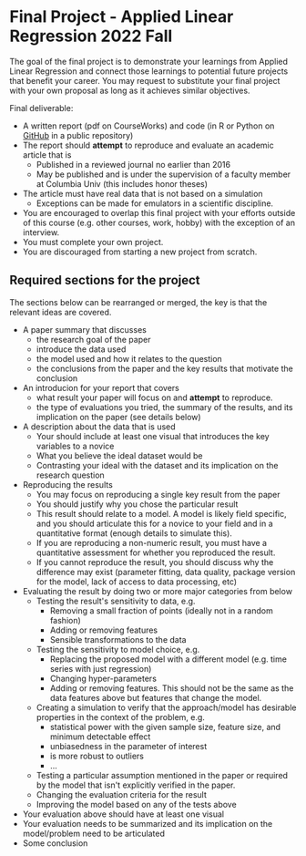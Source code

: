 # Final Project - Applied Linear Regression 2022 Fall

The goal of the final project is to demonstrate your learnings from Applied Linear Regression and
connect those learnings to potential future projects that benefit your career. You may request to
substitute your final project with your own proposal as long as it achieves similar objectives.

Final deliverable:

- A written report (pdf on CourseWorks) and code (in R or Python on [GitHub](https://github.com) in a public repository)
- The report should **attempt** to reproduce and evaluate an academic article that is
  - Published in a reviewed journal no earlier than 2016
  - May be published and is under the supervision of a faculty member at Columbia Univ (this includes honor theses)
- The article must have real data that is not based on a simulation
  - Exceptions can be made for emulators in a scientific discipline.
- You are encouraged to overlap this final project with your efforts outside of this course (e.g. other courses,
  work, hobby) with the exception of an interview.
- You must complete your own project.
- You are discouraged from starting a new project from scratch.


## Required sections for the project

The sections below can be rearranged or merged, the key is that the relevant ideas are
covered.

- A paper summary that discusses
  - the research goal of the paper
  - introduce the data used
  - the model used and how it relates to the question
  - the conclusions from the paper and the key results that motivate the conclusion
- An introducion for your report that covers
  - what result your paper will focus on and **attempt** to reproduce.   
  - the type of evaluations you tried, the summary of the results, and its implication on
    the paper (see details below)
- A description about the data that is used
  - Your should include at least one visual that introduces the key variables to a novice
  - What you believe the ideal dataset would be
  - Contrasting your ideal with the dataset and its implication on the research question
- Reproducing the results
  - You may focus on reproducing a single key result from the paper
  - You should justify why you chose the particular result
  - This result should relate to a model. A model is likely field specific, and you should articulate this
    for a novice to your field and in a quantitative format (enough details to simulate this).
  - If you are reproducing a non-numeric result, you must have a quantitative assessment for whether you reproduced the result.
  - If you cannot reproduce the result, you should discuss why the difference may exist
    (parameter fitting, data quality, package version for the model, lack of access to data processing, etc)
- Evaluating the result by doing two or more major categories from below
  - Testing the result's sensitivity to data, e.g.
    - Removing a small fraction of points (ideally not in a random fashion)
    - Adding or removing features
    - Sensible transformations to the data
  - Testing the sensitivity to model choice, e.g.
    - Replacing the proposed model with a different model (e.g. time series with just regression)
    - Changing hyper-parameters
    - Adding or removing features. This should not be the same as the data features above but features
      that change the model.
  - Creating a simulation to verify that the approach/model has desirable properties in the context of the problem, e.g.
    - statistical power with the given sample size, feature size, and minimum detectable effect
    - unbiasedness in the parameter of interest
    - is more robust to outliers
    - ...
  - Testing a particular assumption mentioned in the paper or required by the model that isn't explicitly verified in the paper.
  - Changing the evaluation criteria for the result
  - Improving the model based on any of the tests above
- Your evaluation above should have at least one visual
- Your evaluation needs to be summarized and its implication on the model/problem need to be articulated
- Some conclusion
